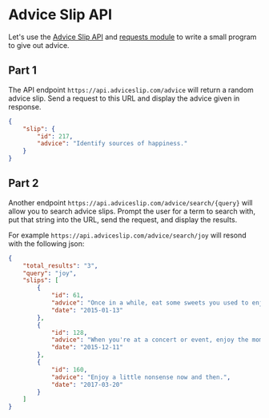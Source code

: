 
# Advice Slip API


Let's use the [Advice Slip API](https://api.adviceslip.com/) and [requests module](../docs/15%20Requests.md) to write a small program to give out advice.

## Part 1

The API endpoint `https://api.adviceslip.com/advice` will return a random advice slip. Send a request to this URL and display the advice given in response.

```json
{
    "slip": {
        "id": 217,
        "advice": "Identify sources of happiness."
    }
}
```

## Part 2


Another endpoint `https://api.adviceslip.com/advice/search/{query}` will allow you to search advice slips. Prompt the user for a term to search with, put that string into the URL, send the request, and display the results.

For example `https://api.adviceslip.com/advice/search/joy` will resond with the following json:

```json
{
    "total_results": "3",
    "query": "joy",
    "slips": [
        {
            "id": 61,
            "advice": "Once in a while, eat some sweets you used to enjoy when you were younger.",
            "date": "2015-01-13"
        },
        {
            "id": 128,
            "advice": "When you're at a concert or event, enjoy the moment, enjoy being there. Try leaving your camera in your pocket.",
            "date": "2015-12-11"
        },
        {
            "id": 160,
            "advice": "Enjoy a little nonsense now and then.",
            "date": "2017-03-20"
        }
    ]
}
```





